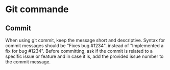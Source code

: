 # Git commande
## Commit
When using git commit, keep the message short and descriptive. Syntax for commit messages should be "Fixes bug #1234". instead of "Implemented a fix for bug #1234". Before committing, ask if the commit is related to a specific issue or feature and in case it is, add the provided issue number to the commit message.
